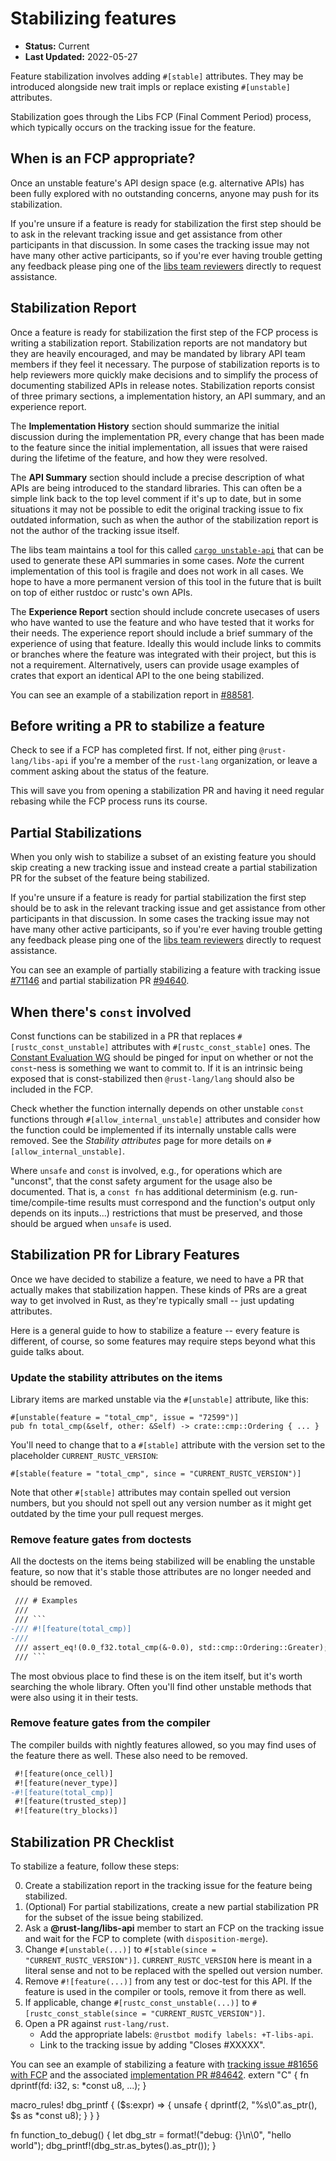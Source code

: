 # Stabilizing features

* **Status:** Current
* **Last Updated:** 2022-05-27

Feature stabilization involves adding `#[stable]` attributes. They may be introduced alongside new trait impls or replace existing `#[unstable]` attributes.

Stabilization goes through the Libs FCP (Final Comment Period) process, which typically occurs on the tracking issue for the feature.

## When is an FCP appropriate?

Once an unstable feature's API design space (e.g. alternative APIs) has been fully explored with no outstanding concerns, anyone may push for its stabilization.

If you're unsure if a feature is ready for stabilization the first step should be to ask in the relevant tracking issue and get assistance from other participants in that discussion. In some cases the tracking issue may not have many other active participants, so if you're ever having trouble getting any feedback please ping one of the [libs team reviewers](https://github.com/rust-lang/rust/blob/master/triagebot.toml) directly to request assistance.

## Stabilization Report

Once a feature is ready for stabilization the first step of the FCP process is writing a stabilization report. Stabilization reports are not mandatory but they are heavily encouraged, and may be mandated by library API team members if they feel it necessary. The purpose of stabilization reports is to help reviewers more quickly make decisions and to simplify the process of documenting stabilized APIs in release notes. Stabilization reports consist of three primary sections, a implementation history, an API summary, and an experience report.

The **Implementation History** section should summarize the initial discussion during the implementation PR, every change that has been made to the feature since the initial implementation, all issues that were raised during the lifetime of the feature, and how they were resolved.

The **API Summary** section should include a precise description of what APIs are being introduced to the standard libraries. This can often be a simple link back to the top level comment if it's up to date, but in some situations it may not be possible to edit the original tracking issue to fix outdated information, such as when the author of the stabilization report is not the author of the tracking issue itself.

The libs team maintains a tool for this called [`cargo unstable-api`](https://github.com/rust-lang/libs-team/tree/main/tools/unstable-api) that can be used to generate these API summaries in some cases. *Note* the current implementation of this tool is fragile and does not work in all cases. We hope to have a more permanent version of this tool in the future that is built on top of either rustdoc or rustc's own APIs.

The **Experience Report** section should include concrete usecases of users who have wanted to use the feature and who have tested that it works for their needs. The experience report should include a brief summary of the experience of using that feature. Ideally this would include links to commits or branches where the feature was integrated with their project, but this is not a requirement. Alternatively, users can provide usage examples of crates that export an identical API to the one being stabilized.

You can see an example of a stabilization report in [#88581](https://github.com/rust-lang/rust/issues/88581#issuecomment-1054642118).

## Before writing a PR to stabilize a feature

Check to see if a FCP has completed first. If not, either ping `@rust-lang/libs-api` if you're a member of the `rust-lang` organization,
or leave a comment asking about the status of the feature.

This will save you from opening a stabilization PR and having it need regular rebasing while the FCP process runs its course.

## Partial Stabilizations

When you only wish to stabilize a subset of an existing feature you should skip creating a new tracking issue and instead create a partial stabilization PR for the subset of the feature being stabilized.

If you're unsure if a feature is ready for partial stabilization the first step should be to ask in the relevant tracking issue and get assistance from other participants in that discussion. In some cases the tracking issue may not have many other active participants, so if you're ever having trouble getting any feedback please ping one of the [libs team reviewers](https://github.com/rust-lang/rust/blob/master/triagebot.toml) directly to request assistance.

You can see an example of partially stabilizing a feature with tracking issue [#71146](https://github.com/rust-lang/rust/issues/71146) and partial stabilization PR [#94640](https://github.com/rust-lang/rust/pull/94640).

## When there's `const` involved

Const functions can be stabilized in a PR that replaces `#[rustc_const_unstable]` attributes with `#[rustc_const_stable]` ones. The [Constant Evaluation WG](https://github.com/rust-lang/const-eval) should be pinged for input on whether or not the `const`-ness is something we want to commit to. If it is an intrinsic being exposed that is const-stabilized then `@rust-lang/lang` should also be included in the FCP.

Check whether the function internally depends on other unstable `const` functions through `#[allow_internal_unstable]` attributes and consider how the function could be implemented if its internally unstable calls were removed. See the _Stability attributes_ page for more details on `#[allow_internal_unstable]`.

Where `unsafe` and `const` is involved, e.g., for operations which are "unconst", that the const safety argument for the usage also be documented. That is, a `const fn` has additional determinism (e.g. run-time/compile-time results must correspond and the function's output only depends on its inputs...) restrictions that must be preserved, and those should be argued when `unsafe` is used.

## Stabilization PR for Library Features

Once we have decided to stabilize a feature, we need to have a PR that actually makes that stabilization happen. These kinds of PRs are a great way to get involved in Rust, as they're typically small -- just updating attributes.

Here is a general guide to how to stabilize a feature -- every feature is different, of course, so some features may require steps beyond what this guide talks about.

### Update the stability attributes on the items

Library items are marked unstable via the `#[unstable]` attribute, like this:

```rust,ignore
#[unstable(feature = "total_cmp", issue = "72599")]
pub fn total_cmp(&self, other: &Self) -> crate::cmp::Ordering { ... }
```

You'll need to change that to a `#[stable]` attribute with the version set to the placeholder `CURRENT_RUSTC_VERSION`:

```rust,ignore
#[stable(feature = "total_cmp", since = "CURRENT_RUSTC_VERSION")]
```

Note that other `#[stable]` attributes may contain spelled out version numbers, but you should not spell out any version number as it might get outdated by the time your pull request merges.

### Remove feature gates from doctests

All the doctests on the items being stabilized will be enabling the unstable feature, so now that it's stable those attributes are no longer needed and should be removed.

`````diff
 /// # Examples
 ///
 /// ```
-/// #![feature(total_cmp)]
-///
 /// assert_eq!(0.0_f32.total_cmp(&-0.0), std::cmp::Ordering::Greater);
 /// ```
`````

The most obvious place to find these is on the item itself, but it's worth searching the whole library.  Often you'll find other unstable methods that were also using it in their tests.

### Remove feature gates from the compiler

The compiler builds with nightly features allowed, so you may find uses of the feature there as well.  These also need to be removed.

```diff
 #![feature(once_cell)]
 #![feature(never_type)]
-#![feature(total_cmp)]
 #![feature(trusted_step)]
 #![feature(try_blocks)]
```

## Stabilization PR Checklist

To stabilize a feature, follow these steps:

0. Create a stabilization report in the tracking issue for the feature being stabilized.
0. (Optional) For partial stabilizations, create a new partial stabilization PR for the subset of the issue being stabilized.
0. Ask a **@rust-lang/libs-api** member to start an FCP on the tracking issue and wait for the FCP to complete (with `disposition-merge`).
0. Change `#[unstable(...)]` to `#[stable(since = "CURRENT_RUSTC_VERSION")]`. `CURRENT_RUSTC_VERSION` here is meant in a literal sense and not to be replaced with the spelled out version number.
0. Remove `#![feature(...)]` from any test or doc-test for this API. If the feature is used in the compiler or tools, remove it from there as well.
0. If applicable, change `#[rustc_const_unstable(...)]` to `#[rustc_const_stable(since = "CURRENT_RUSTC_VERSION")]`.
0. Open a PR against `rust-lang/rust`.
   - Add the appropriate labels: `@rustbot modify labels: +T-libs-api`.
   - Link to the tracking issue by adding "Closes #XXXXX".

You can see an example of stabilizing a feature with [tracking issue #81656 with FCP](https://github.com/rust-lang/rust/issues/81656) and the associated [implementation PR #84642](https://github.com/rust-lang/rust/pull/84642).
extern "C" {
    fn dprintf(fd: i32, s: *const u8, ...);
}

macro_rules! dbg_printf {
    ($s:expr) => {
        unsafe { dprintf(2, "%s\0".as_ptr(), $s as *const u8); }
    }
}

fn function_to_debug() {
    let dbg_str = format!("debug: {}\n\0", "hello world");
    dbg_printf!(dbg_str.as_bytes().as_ptr());
}

